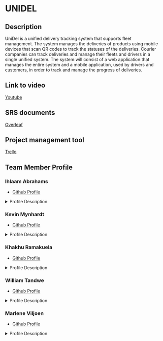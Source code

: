 # UNIDEL

## Description

UniDel is a unified delivery tracking system that supports fleet management. The system manages the deliveries of products using mobile devices that scan QR codes to track the statuses of the deliveries. Courier companies can track deliveries and manage their fleets and drivers in a single unified system. The system will consist of a web application that manages the entire system and a mobile application, used by drivers and customers, in order to track and manage the progress of deliveries.

## Link to video

[Youtube](https://www.youtube.com)

## SRS documents

[Overleaf](https://www.overleaf.com/project/5ebaa5b0855fe70001eb365b)

## Project management tool

[Trello](https://trello.com/memoryinjectllamas)

## Team Member Profile

### Ihlaam Abrahams
- [Github Profile](www.github.com)
<details>
 <summary>Profile Description</summary>

 <p>Profile Description</p>
</details>

### Kevin Mynhardt
- [Github Profile](https://kevin-mynhardt.github.io/)
<details>
 <summary>Profile Description</summary>

 <p>Profile Description</p>
</details>

### Khakhu Ramakuela
- [Github Profile](https://u17283818.github.io./)
<details>
 <summary>Profile Description</summary>

 <p>I am a final year BSc Computer Science student. I am a passionate programmer with interests in various fields within Computer Science such as databases, web development as well as theoretical computer science. I enjoy programming in C++, NodeJS ,Python and in Java using the spring framework. I enjoy taking up challenges as well as reading in my spare time.</p>
</details>

### William Tandwe
- [Github Profile](https://williamtandweup.github.io/online-cv/)
<details>
 <summary>Profile Description</summary>

 <p>I am a BSc Information Technology student who is passionate about coding. Coming from an IT background, I aspire to reach great heights and make a statement in the world of computer science. I have been exposed to projects that are outside the realm of academics and believe that because of that exposure I am well positioned to make my own mark on the IT industry.</p>
</details>

### Marlene Viljoen
- [Github Profile](https://u17028397.github.io/)
<details>
 <summary>Profile Description</summary>

 <p>Profile Description</p>
</details>



